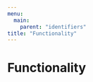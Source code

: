 ```yaml
---
menu:
  main:
    parent: "identifiers"
title: "Functionality"
---
```


# Functionality

<!----
{{< csvTable "csv/functionality-functionality.csv" >}}
--->
